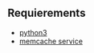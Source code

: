 ## Requierements
- [python3](https://wiki.python.org/moin/BeginnersGuide/Download)
- [memcache service](https://commaster.net/posts/installing-memcached-windows/)
